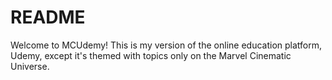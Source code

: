 # README

Welcome to MCUdemy! This is my version of the online education platform, Udemy, except it's themed with topics only on the Marvel Cinematic Universe.
